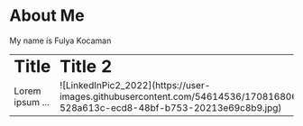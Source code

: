 # About Me

My name is Fulya Kocaman

<table border="0">
 <tr>
    <td><b style="font-size:30px">Title</b></td>
    <td><b style="font-size:30px">Title 2</b></td>
 </tr>
 <tr>
    <td>Lorem ipsum ...</td>
    <td>![LinkedInPic2_2022](https://user-images.githubusercontent.com/54614536/170816806-528a613c-ecd8-48bf-b753-20213e69c8b9.jpg)
</td>
 </tr>
</table>
